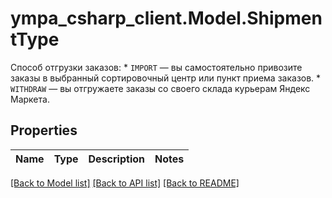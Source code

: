 # ympa_csharp_client.Model.ShipmentType
Способ отгрузки заказов:  * `IMPORT` — вы самостоятельно привозите заказы в выбранный сортировочный центр или пункт приема заказов. * `WITHDRAW` — вы отгружаете заказы со своего склада курьерам Яндекс Маркета. 

## Properties

Name | Type | Description | Notes
------------ | ------------- | ------------- | -------------

[[Back to Model list]](../README.md#documentation-for-models) [[Back to API list]](../README.md#documentation-for-api-endpoints) [[Back to README]](../README.md)

